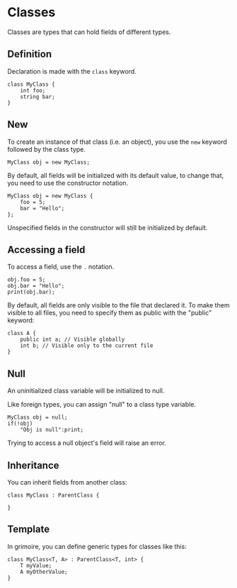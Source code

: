 # Classes

Classes are types that can hold fields of different types.

## Definition

Declaration is made with the `class` keyword.
```grimoire
class MyClass {
    int foo;
    string bar;
}
```

## New

To create an instance of that class (i.e. an object), you use the `new` keyword followed by the class type.
```grimoire
MyClass obj = new MyClass;
```

By default, all fields will be initialized with its default value, to change that, you need to use the constructor notation.

```grimoire
MyClass obj = new MyClass {
	foo = 5;
	bar = "Hello";
};
```
Unspecified fields in the constructor will still be initialized by default.

## Accessing a field

To access a field, use the `.` notation.
```grimoire
obj.foo = 5;
obj.bar = "Hello";
print(obj.bar);
```

By default, all fields are only visible to the file that declared it.
To make them visible to all files, you need to specify them as public with the "public" keyword:
```grimoire
class A {
	public int a; // Visible globally
	int b; // Visible only to the current file
}
```

## Null

An uninitialized class variable will be initialized to null.

Like foreign types, you can assign "null" to a class type variable.

```grimoire
MyClass obj = null;
if(!obj)
	"Obj is null":print;
```

Trying to access a null object's field will raise an error.

## Inheritance

You can inherit fields from another class:
```grimoire
class MyClass : ParentClass {

}
```

## Template

In grimoire, you can define generic types for classes like this:
```grimoire
class MyClass<T, A> : ParentClass<T, int> {
	T myValue;
	A myOtherValue;
}
```